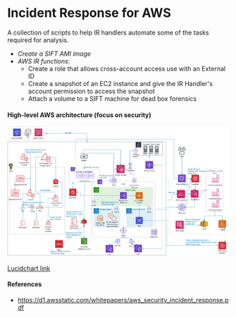 # Incident Response for AWS

A collection of scripts to help IR handlers automate some of the tasks required for analysis. 

* _Create a SIFT AMI image_ 
* _AWS IR functions_:
   - Create a role that allows cross-account access use with an External ID
   -  Create a snapshot of an EC2 instance and give the IR Handler's account permission to access the snapshot
   -  Attach a volume to a SIFT machine for dead box forensics 

#### High-level AWS architecture (focus on security) 
![alt text](https://github.com/ballaswetha/AWS-IR-Scripts/blob/main/ArchDiagrams/ArchDiagrams_Dec%202019%20AWS%20Services.png "Logo Title Text 1")

[Lucidchart link](https://www.lucidchart.com/documents/edit/e62bc6ee-b8ee-4a34-ac12-0245bd08a6bf )

#### References
* https://d1.awsstatic.com/whitepapers/aws_security_incident_response.pdf 
